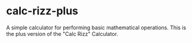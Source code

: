 # calc-rizz-plus
A simple calculator for performing basic mathematical operations. This is the plus version of the "Calc Rizz" Calculator.
